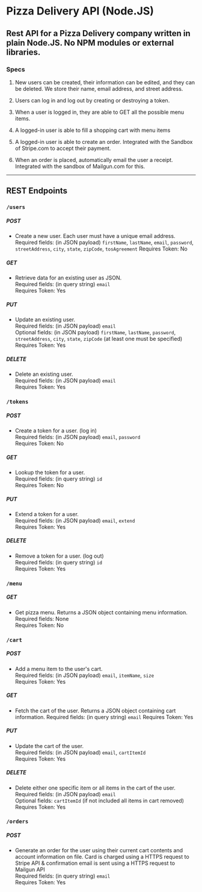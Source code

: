 # Pizza Delivery API (Node.JS)

## Rest API for a Pizza Delivery company written in plain Node.JS.  No NPM modules or external libraries.

### Specs

1. New users can be created, their information can be edited, and they can be deleted. We store their name, email address, and street address.
2. Users can log in and log out by creating or destroying a token.

3. When a user is logged in, they are able to GET all the possible menu items.
4. A logged-in user is able to fill a shopping cart with menu items
5. A logged-in user is able to create an order. Integrated with the Sandbox of Stripe.com to accept their payment.
6. When an order is placed, automatically email the user a receipt. Integrated with the sandbox of Mailgun.com for this. 
---
## REST Endpoints

### ```/users```

##### POST

- Create a new user. Each user must have a unique email address.  
Required fields: (in JSON payload) `firstName`, `lastName`, `email`, `password`, `streetAddress`, `city`, `state`, `zipCode`, `tosAgreement`
Requires Token: No

##### GET

- Retrieve data for an existing user as JSON.  
Required fields: (in query string) `email`  
Requires Token: Yes

##### PUT

- Update an existing user.  
Required fields: (in JSON payload) `email`  
Optional fields: (in JSON payload) `firstName`, `lastName`, `password`, `streetAddress`, `city`, `state`, `zipCode` (at least one must be specified)  
Requires Token: Yes

##### DELETE

- Delete an existing user.  
Required fields: (in JSON payload) `email`  
Requires Token: Yes

### `/tokens`

##### POST

- Create a token for a user. (log in)  
Required fields: (in JSON payload) `email`, `password`  
Requires Token: No

##### GET

- Lookup the token for a user.  
Required fields: (in query string) `id`   
Requires Token: No

##### PUT 

- Extend a token for a user.  
Required fields: (in JSON payload) `email`, `extend`  
Requires Token: Yes 

##### DELETE

- Remove a token for a user. (log out)  
Required fields: (in query string) `id`  
Requires Token: Yes 

### `/menu`

##### GET

- Get pizza menu. Returns a JSON object containing menu information.  
Required fields: None  
Requires Token: No

### `/cart`

##### POST

- Add a menu item to the user's cart.  
Required fields: (in JSON payload) `email`, `itemName`, `size`  
Requires Token: Yes 

##### GET

- Fetch the cart of the user. Returns a JSON object containing cart information.
Required fields: (in query string) `email`
Requires Token: Yes

##### PUT

- Update the cart of the user.  
Required fields: (in JSON payload) `email`, `cartItemId`  
Requires Token: Yes

##### DELETE

- Delete either one specific item or all items in the cart of the user.
Required fields: (in JSON payload) `email`  
Optional fields: `cartItemId` (if not included all items in cart removed)  
Requires Token: Yes

### `/orders`

##### POST

- Generate an order for the user using their current cart contents and account information on file. Card is charged using a HTTPS request to Stripe API & confirmation email is sent using a HTTPS request to Mailgun API  
Required fields: (in query string) `email`  
Requires Token: Yes 
